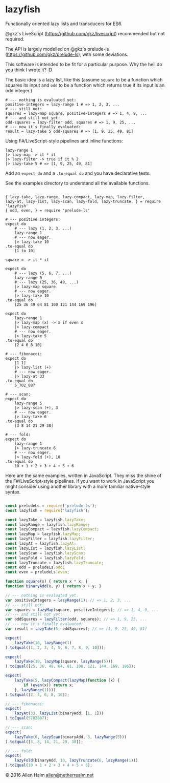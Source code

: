 # lazyfish
Functionally oriented lazy lists and transducers for ES6.

@gkz's LiveScript (https://github.com/gkz/livescript) recommended but not required.

The API is largely modelled on @gkz's prelude-ls (https://github.com/gkz/prelude-ls), with some deviations.

This software is intended to be fit for a particular purpose. Why the hell do you think I wrote it? :D

The basic idea is a lazy list, like this (assume `square` to be a function which squares its input and `odd` to be a function which returns true if its input is an odd integer.)

```livescript
# --- nothing is evaluated yet:
positive-integers = lazy-range 1 # => 1, 2, 3, ...
# --- still not:
squares = lazy-map square, positive-integers # => 1, 4, 9, ... 
# --- and still not yet:
odd-squares = lazy-filter odd, squares # => 1, 9, 25, ...
# --- now it's finally evaluated:
result = lazy-take 5 odd-squares # => [1, 9, 25, 49, 81]
```

Using F#/LiveScript-style pipelines and inline functions:

```livescript
lazy-range 1
|> lazy-map -> it * it
|> lazy-filter -> true if it % 2
|> lazy-take 5 # => [1, 9, 25, 49, 81]
```

Add an `expect do` and a `.to-equal do` and you have declarative tests.

See the examples directory to understand all the available functions.

```livescript

{ lazy-take, lazy-range, lazy-compact, lazy-map, lazy-filter, 
lazy-at, lazy-list, lazy-scan, lazy-fold, lazy-truncate, } = require 'lazyfish'
{ odd, even, } = require 'prelude-ls'

# --- positive integers:
expect do
    # --- lazy (1, 2, 3, ...)
    lazy-range 1
    # --- now eager.
    |> lazy-take 10
.to-equal do
    [1 to 10]

square = -> it * it

expect do
    # --- lazy (5, 6, 7, ...)
    lazy-range 5
    # --- lazy (25, 36, 49, ...)
    |> lazy-map square
    # --- now eager.
    |> lazy-take 10
.to-equal do
    [25 36 49 64 81 100 121 144 169 196]

expect do
    lazy-range 1
    |> lazy-map (x) -> x if even x
    |> lazy-compact
    # --- now eager.
    |> lazy-take 5
.to-equal do
    [2 4 6 8 10]

# --- fibonacci:
expect do
    [1 1]
    |> lazy-list (+)
    # --- now eager.
    |> lazy-at 33
.to-equal do
    5_702_887

# --- scan:
expect do
    lazy-range 5
    |> lazy-scan (+), 3
    # --- now eager.
    |> lazy-take 6
.to-equal do
    [3 8 14 21 29 38]

# --- fold:
expect do
    lazy-range 1
    |> lazy-truncate 6
    # --- now eager.
    |> lazy-fold (+), 10
.to-equal do
    10 + 1 + 2 + 3 + 4 + 5 + 6
```
Here are the same examples, written in JavaScript. They miss the shine of the F#/LiveScript-style pipelines. If you want to work in JavaScript you might consider using another library with a more familiar native-style syntax.

```javascript

const preludeLs = require('prelude-ls');
const lazyfish = require('lazyfish');

const lazyTake = lazyfish.lazyTake;
const lazyRange = lazyfish.lazyRange;
const lazyCompact = lazyfish.lazyCompact;
const lazyMap = lazyfish.lazyMap;
const lazyFilter = lazyfish.lazyFilter;
const lazyAt = lazyfish.lazyAt;
const lazyList = lazyfish.lazyList;
const lazyScan = lazyfish.lazyScan;
const lazyFold = lazyfish.lazyFold;
const lazyTruncate = lazyfish.lazyTruncate;
const odd = preludeLs.odd;
const even = preludeLs.even;

function square(x) { return x * x; }
function binaryAdd(x, y) { return x + y; }

// --- nothing is evaluated yet.
var positiveIntegers = lazyRange(1); // => 1, 2, 3, ...
// --- still not:
var squares = lazyMap(square, positiveIntegers); // => 1, 4, 9, ... 
// --- and still not yet:
var oddSquares = lazyFilter(odd, squares); // => 1, 9, 25, ...
// --- now it's finally evaluated:
var result = lazyTake(5, oddSquares); // => [1, 9, 25, 49, 81]

expect(
    lazyTake(10, lazyRange(1)
).toEqual([1, 2, 3, 4, 5, 6, 7, 8, 9, 10]));

expect(
    lazyTake(10, lazyMap(square, lazyRange(5)))
).toEqual([25, 36, 49, 64, 81, 100, 121, 144, 169, 196]);

expect(
    lazyTake(5, lazyCompact(lazyMap(function (x) {
        if (even(x)) return x;
    }, lazyRange(1))))
).toEqual([2, 4, 6, 8, 10]);

// --- fibonacci:
expect(
    lazyAt(33, lazyList(binaryAdd, [1, 1]))
).toEqual(5702887);

// --- scan:
expect(
    lazyTake(6, lazyScan(binaryAdd, 3, lazyRange(5)))
).toEqual([3, 8, 14, 21, 29, 38]);

// --- fold:
expect(
    lazyFold(binaryAdd, 10, lazyTruncate(6, lazyRange(1)))
).toEqual(10 + 1 + 2 + 3 + 4 + 5 + 6);

```

© 2016 Allen Haim allen@netherrealm.net
